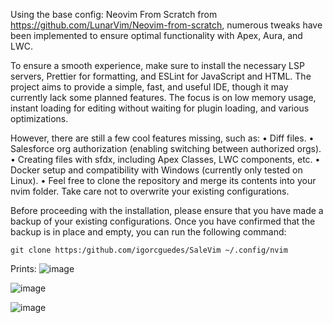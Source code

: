 

Using the base config: Neovim From Scratch from https://github.com/LunarVim/Neovim-from-scratch, numerous tweaks have been implemented to ensure optimal functionality with Apex, Aura, and LWC.

To ensure a smooth experience, make sure to install the necessary LSP servers, Prettier for formatting, and ESLint for JavaScript and HTML. The project aims to provide a simple, fast, and useful IDE, though it may currently lack some planned features. The focus is on low memory usage, instant loading for editing without waiting for plugin loading, and various optimizations.

However, there are still a few cool features missing, such as:
 • Diff files.
 • Salesforce org authorization (enabling switching between authorized orgs).
 • Creating files with sfdx, including Apex Classes, LWC components, etc.
 • Docker setup and compatibility with Windows (currently only tested on Linux).
 • Feel free to clone the repository and merge its contents into your nvim folder. Take care not to overwrite your existing configurations.
 
Before proceeding with the installation, please ensure that you have made a backup of your existing configurations. Once you have confirmed that the backup is in place and empty, you can run the following command:

 
    git clone https:/github.com/igorcguedes/SaleVim ~/.config/nvim
    
Prints:
![image](https://github.com/igorcguedes/SaleVim/assets/48987652/1fff4282-8969-43f3-9866-38af62fa4bfd)

![image](https://github.com/igorcguedes/SaleVim/assets/48987652/c2ab54cd-5613-4a86-afcb-51656fee9d29)

![image](https://github.com/igorcguedes/SaleVim/assets/48987652/23b3b5cb-573c-4ea8-92ff-c7f882032e79)
